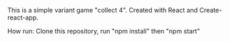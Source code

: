 This is a simple variant game "collect 4". Created with React and Create-react-app.

How run:
Clone this repository, run "npm install" then "npm start"
